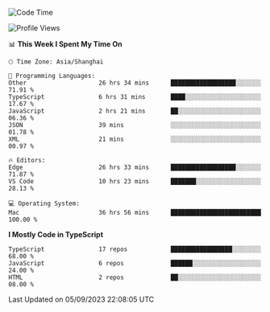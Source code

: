 <!--START_SECTION:waka-->
![Code Time](http://img.shields.io/badge/Code%20Time-5%2C099%20hrs%2014%20mins-blue)

![Profile Views](http://img.shields.io/badge/Profile%20Views-1-blue)

📊 **This Week I Spent My Time On** 

```text
🕑︎ Time Zone: Asia/Shanghai

💬 Programming Languages: 
Other                    26 hrs 34 mins      ██████████████████░░░░░░░   71.91 % 
TypeScript               6 hrs 31 mins       ████░░░░░░░░░░░░░░░░░░░░░   17.67 % 
JavaScript               2 hrs 21 mins       ██░░░░░░░░░░░░░░░░░░░░░░░   06.36 % 
JSON                     39 mins             ░░░░░░░░░░░░░░░░░░░░░░░░░   01.78 % 
XML                      21 mins             ░░░░░░░░░░░░░░░░░░░░░░░░░   00.97 % 

🔥 Editors: 
Edge                     26 hrs 33 mins      ██████████████████░░░░░░░   71.87 % 
VS Code                  10 hrs 23 mins      ███████░░░░░░░░░░░░░░░░░░   28.13 % 

💻 Operating System: 
Mac                      36 hrs 56 mins      █████████████████████████   100.00 % 
```

**I Mostly Code in TypeScript** 

```text
TypeScript               17 repos            █████████████████░░░░░░░░   68.00 % 
JavaScript               6 repos             ██████░░░░░░░░░░░░░░░░░░░   24.00 % 
HTML                     2 repos             ██░░░░░░░░░░░░░░░░░░░░░░░   08.00 % 
```




 Last Updated on 05/09/2023 22:08:05 UTC
<!--END_SECTION:waka-->
